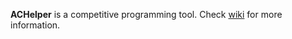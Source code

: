 **ACHelper** is a competitive programming tool. Check [wiki](https://github.com/AlCash07/ACHelper/wiki) for more information.
